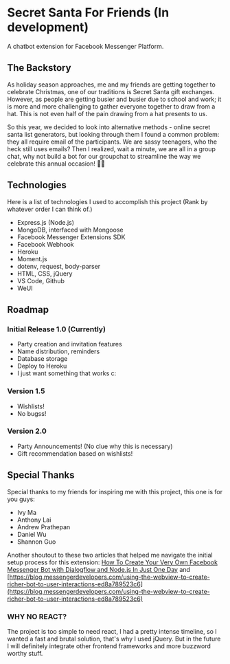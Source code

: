 # Secret Santa For Friends (In development)
A chatbot extension for Facebook Messenger Platform.

## The Backstory
As holiday season approaches, me and my friends are getting together to celebrate Christmas, one of our traditions is Secret Santa gift exchanges. However, as people are getting busier and busier due to school and work; it is more and more challenging to gather everyone together to draw from a hat. This is not even half of the pain drawing from a hat presents to us.

So this year, we decided to look into alternative methods - online secret santa list generators, but looking through them I found a common problem: they all require email of the participants. We are sassy teenagers, who the heck still uses emails? Then I realized, wait a minute, we are all in a group chat, why not build a bot for our groupchat to streamline the way we celebrate this annual occasion! 🎅🎅

## Technologies
Here is a list of technologies I used to accomplish this project (Rank by whatever order I can think of.)
- Express.js (Node.js)
- MongoDB, interfaced with Mongoose
- Facebook Messenger Extensions SDK
- Facebook Webhook
- Heroku
- Moment.js
- dotenv, request, body-parser
- HTML, CSS, jQuery
- VS Code, Github
- WeUI

## Roadmap
### Initial Release 1.0 (Currently)
- Party creation and invitation features
- Name distribution, reminders
- Database storage
- Deploy to Heroku
- I just want something that works c:

### Version 1.5
- Wishlists!
- No bugss!

### Version 2.0
- Party Announcements! (No clue why this is necessary)
- Gift recommendation based on wishlists!

## Special Thanks
Special thanks to my friends for inspiring me with this project, this one is for you guys:
- Ivy Ma
- Anthony Lai
- Andrew Prathepan
- Daniel Wu
- Shannon Guo

Another shoutout to these two articles that helped me navigate the initial setup process for this extension:
[How To Create Your Very Own Facebook Messenger Bot with Dialogflow and Node.js In Just One Day](https://medium.com/crowdbotics/how-to-create-your-very-own-facebook-messenger-bot-with-dialogflow-and-node-js-in-just-one-day-f5f2f5792be5) and [https://blog.messengerdevelopers.com/using-the-webview-to-create-richer-bot-to-user-interactions-ed8a789523c6](https://blog.messengerdevelopers.com/using-the-webview-to-create-richer-bot-to-user-interactions-ed8a789523c6)

### WHY NO REACT?
The project is too simple to need react, I had a pretty intense timeline, so I wanted a fast and brutal solution, that's why I used jQuery. But in the future I will definitely integrate other frontend frameworks and more buzzword worthy stuff.
